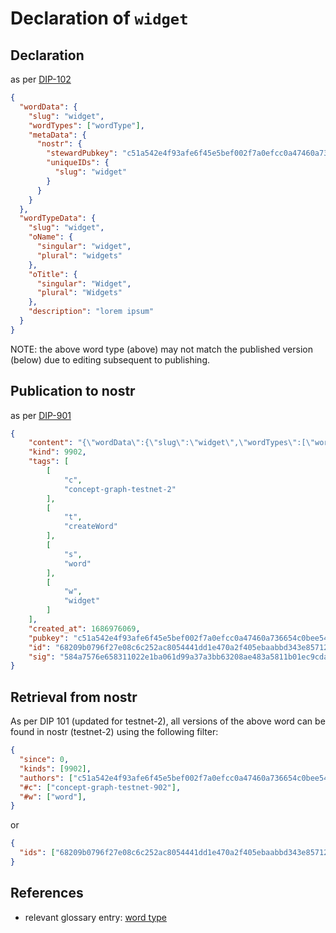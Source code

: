 Declaration of `widget`
=====

## Declaration

as per [DIP-102](../102.md)

```json
{
  "wordData": {
    "slug": "widget",
    "wordTypes": ["wordType"],
    "metaData": {
      "nostr": {
        "stewardPubkey": "c51a542e4f93afe6f45e5bef002f7a0efcc0a47460a736654c0bee5402c482fa",
        "uniqueIDs": {
          "slug": "widget"
        }
      }
    }
  },
  "wordTypeData": {
    "slug": "widget",
    "oName": {
      "singular": "widget",
      "plural": "widgets"
    },
    "oTitle": {
      "singular": "Widget",
      "plural": "Widgets"
    },
    "description": "lorem ipsum"
  }
}
```

NOTE: the above word type (above) may not match the published version (below) due to editing subsequent to publishing.

## Publication to nostr

as per [DIP-901](../../networking/nostr/901.md)

```json
{
    "content": "{\"wordData\":{\"slug\":\"widget\",\"wordTypes\":[\"wordType\"],\"metaData\":{\"nostr\":{\"stewardPubkey\":\"c51a542e4f93afe6f45e5bef002f7a0efcc0a47460a736654c0bee5402c482fa\",\"uniqueIDs\":{\"slug\":\"widget\"}}}},\"wordTypeData\":{\"slug\":\"widget\",\"oName\":{\"singular\":\"widget\",\"plural\":\"widgets\"},\"oTitle\":{\"singular\":\"Widget\",\"plural\":\"Widgets\"},\"description\":\"lorem ipsum\"}}",
    "kind": 9902,
    "tags": [
        [
            "c",
            "concept-graph-testnet-2"
        ],
        [
            "t",
            "createWord"
        ],
        [
            "s",
            "word"
        ],
        [
            "w",
            "widget"
        ]
    ],
    "created_at": 1686976069,
    "pubkey": "c51a542e4f93afe6f45e5bef002f7a0efcc0a47460a736654c0bee5402c482fa",
    "id": "68209b0796f27e08c6c252ac8054441dd1e470a2f405ebaabbd343e85712039b",
    "sig": "584a7576e658311022e1ba061d99a37a3bb63208ae483a5811b01ec9cdad42c44faa2853ccd9010cede09ca5876210d3d60bf2b53a190b46377451f18737865a"
}
```

## Retrieval from nostr

As per DIP 101 (updated for testnet-2), all versions of the above word can be found in nostr (testnet-2) using the following filter:

```json
{
  "since": 0,
  "kinds": [9902],
  "authors": ["c51a542e4f93afe6f45e5bef002f7a0efcc0a47460a736654c0bee5402c482fa"],
  "#c": ["concept-graph-testnet-902"],
  "#w": ["word"],
}
```

or

```json
{
  "ids": ["68209b0796f27e08c6c252ac8054441dd1e470a2f405ebaabbd343e85712039b"],
}
```

## References

- relevant glossary entry: [word type](../../../glossary/wordType.md)
